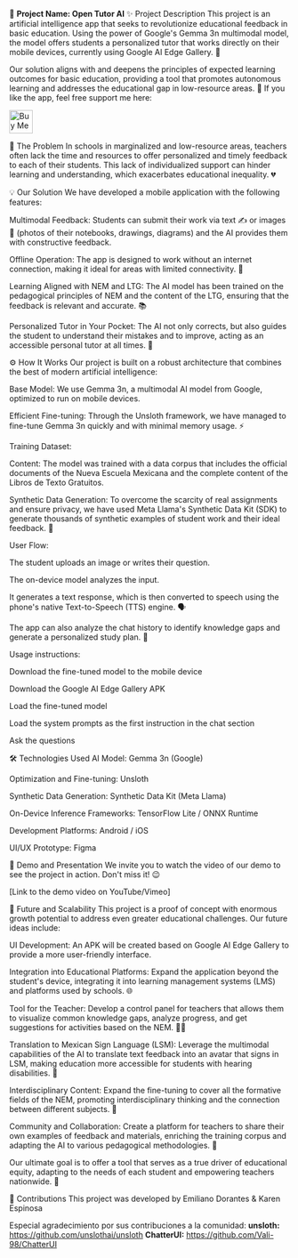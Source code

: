 🚀 **Project Name: Open Tutor AI**
✨ Project Description
This project is an artificial intelligence app that seeks to revolutionize educational feedback in basic education. Using the power of Google's Gemma 3n multimodal model, the model offers students a personalized tutor that works directly on their mobile devices, currently using Google AI Edge Gallery. 📱

Our solution aligns with and deepens the principles of expected learning outcomes for basic education, providing a tool that promotes autonomous learning and addresses the educational gap in low-resource areas. 🏫
If you like the app, feel free support me here:

<a href='https://ko-fi.com/emilianodorantes' target='_blank'><img height='42' style='border:0px;height:42px;' src='https://storage.ko-fi.com/cdn/kofi6.png?v=6' border='0' alt='Buy Me a Coffee at ko-fi.com' /></a>

🧐 The Problem
In schools in marginalized and low-resource areas, teachers often lack the time and resources to offer personalized and timely feedback to each of their students. This lack of individualized support can hinder learning and understanding, which exacerbates educational inequality. 💔

💡 Our Solution
We have developed a mobile application with the following features:

Multimodal Feedback: Students can submit their work via text ✍️ or images 📸 (photos of their notebooks, drawings, diagrams) and the AI provides them with constructive feedback.

Offline Operation: The app is designed to work without an internet connection, making it ideal for areas with limited connectivity. 📶

Learning Aligned with NEM and LTG: The AI model has been trained on the pedagogical principles of NEM and the content of the LTG, ensuring that the feedback is relevant and accurate. 📚

Personalized Tutor in Your Pocket: The AI not only corrects, but also guides the student to understand their mistakes and to improve, acting as an accessible personal tutor at all times. 🤖

⚙️ How It Works
Our project is built on a robust architecture that combines the best of modern artificial intelligence:

Base Model: We use Gemma 3n, a multimodal AI model from Google, optimized to run on mobile devices.

Efficient Fine-tuning: Through the Unsloth framework, we have managed to fine-tune Gemma 3n quickly and with minimal memory usage. ⚡

Training Dataset:

Content: The model was trained with a data corpus that includes the official documents of the Nueva Escuela Mexicana and the complete content of the Libros de Texto Gratuitos.

Synthetic Data Generation: To overcome the scarcity of real assignments and ensure privacy, we have used Meta Llama's Synthetic Data Kit (SDK) to generate thousands of synthetic examples of student work and their ideal feedback. 🤖

User Flow:

The student uploads an image or writes their question.

The on-device model analyzes the input.

It generates a text response, which is then converted to speech using the phone's native Text-to-Speech (TTS) engine. 🗣️

The app can also analyze the chat history to identify knowledge gaps and generate a personalized study plan. 🧠

Usage instructions:

Download the fine-tuned model to the mobile device

Download the Google AI Edge Gallery APK

Load the fine-tuned model

Load the system prompts as the first instruction in the chat section

Ask the questions

🛠️ Technologies Used
AI Model: Gemma 3n (Google)

Optimization and Fine-tuning: Unsloth

Synthetic Data Generation: Synthetic Data Kit (Meta Llama)

On-Device Inference Frameworks: TensorFlow Lite / ONNX Runtime

Development Platforms: Android / iOS

UI/UX Prototype: Figma

🎥 Demo and Presentation
We invite you to watch the video of our demo to see the project in action. Don't miss it! 😉

[Link to the demo video on YouTube/Vimeo]

🚀 Future and Scalability
This project is a proof of concept with enormous growth potential to address even greater educational challenges. Our future ideas include:

UI Development: An APK will be created based on Google AI Edge Gallery to provide a more user-friendly interface.

Integration into Educational Platforms: Expand the application beyond the student's device, integrating it into learning management systems (LMS) and platforms used by schools. 🌐

Tool for the Teacher: Develop a control panel for teachers that allows them to visualize common knowledge gaps, analyze progress, and get suggestions for activities based on the NEM. 👩‍🏫

Translation to Mexican Sign Language (LSM): Leverage the multimodal capabilities of the AI to translate text feedback into an avatar that signs in LSM, making education more accessible for students with hearing disabilities. 🤟

Interdisciplinary Content: Expand the fine-tuning to cover all the formative fields of the NEM, promoting interdisciplinary thinking and the connection between different subjects. 🧩

Community and Collaboration: Create a platform for teachers to share their own examples of feedback and materials, enriching the training corpus and adapting the AI to various pedagogical methodologies. 🤝

Our ultimate goal is to offer a tool that serves as a true driver of educational equity, adapting to the needs of each student and empowering teachers nationwide. 💪

🤝 Contributions
This project was developed by Emiliano Dorantes & Karen Espinosa

Especial agradecimiento por sus contribuciones a la comunidad: 
**unsloth:** https://github.com/unslothai/unsloth
**ChatterUI:** https://github.com/Vali-98/ChatterUI 

